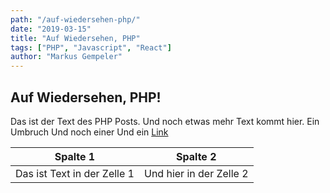 ```yaml
---
path: "/auf-wiedersehen-php/"
date: "2019-03-15"
title: "Auf Wiedersehen, PHP"
tags: ["PHP", "Javascript", "React"]
author: "Markus Gempeler"
---
```

## Auf Wiedersehen, PHP!
Das ist der Text des PHP Posts. Und noch etwas mehr Text kommt hier.
Ein Umbruch
Und noch einer
Und ein [Link](https://www.google.com)

|Spalte 1| Spalte 2 |
|--|--|
| Das ist Text in der Zelle 1 | Und hier in der Zelle 2 |
